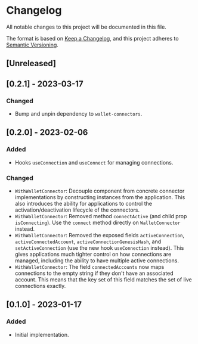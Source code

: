# Changelog

All notable changes to this project will be documented in this file.

The format is based on [Keep a Changelog](https://keepachangelog.com/en/1.0.0/),
and this project adheres to [Semantic Versioning](https://semver.org/spec/v2.0.0.html).

## [Unreleased]

## [0.2.1] - 2023-03-17

### Changed

-   Bump and unpin dependency to `wallet-connectors`.

## [0.2.0] - 2023-02-06

### Added

-   Hooks `useConnection` and `useConnect` for managing connections.

### Changed

-   `WithWalletConnector`: Decouple component from concrete connector implementations by constructing instances from the application.
    This also introduces the ability for applications to control the activation/deactivation lifecycle of the connectors.
-   `WithWalletConnector`: Removed method `connectActive` (and child prop `isConnecting`).
    Use the `connect` method directly on `WalletConnector` instead.
-   `WithWalletConnector`: Removed the exposed fields `activeConnection`, `activeConnectedAccount`, `activeConnectionGenesisHash`,
    and `setActiveConnection` (use the new hook `useConnection` instead).
    This gives applications much tighter control on how connections are managed, including the ability to have multiple active connections.
-   `WithWalletConnector`: The field `connectedAccounts` now maps connections to the empty string if they don't have an associated account.
    This means that the key set of this field matches the set of live connections exactly.

## [0.1.0] - 2023-01-17

### Added

-   Initial implementation.
